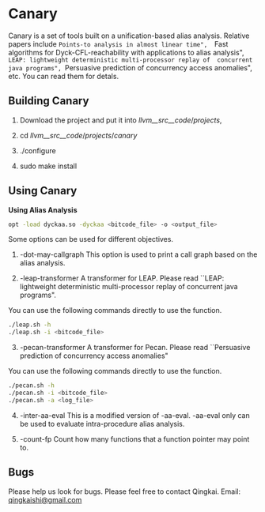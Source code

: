 Canary
======

Canary is a set of tools built on a unification-based alias analysis.
Relative papers include ``Points-to analysis in almost linear time", 
``Fast algorithms for Dyck-CFL-reachability with applications to alias 
analysis", ``LEAP: lightweight deterministic multi-processor replay of 
concurrent java programs", ``Persuasive prediction of concurrency 
access anomalies", etc. You can read them for detals.



Building Canary
------

1. Download the project and put it into _llvm__src__code_/_projects_, 

2. cd _llvm__src__code_/_projects_/_canary_

3. ./configure

4. sudo make install



Using Canary
------

**Using Alias Analysis**

```bash
opt -load dyckaa.so -dyckaa <bitcode_file> -o <output_file>
```

Some options can be used for different objectives.

1. -dot-may-callgraph
This option is used to print a call graph based on the alias analysis.

2. -leap-transformer
A transformer for LEAP. Please read ``LEAP: lightweight deterministic 
multi-processor replay of concurrent java programs".

You can use the following commands directly to use the function.

```bash
./leap.sh -h
./leap.sh -i <bitcode_file>
```

3. -pecan-transformer
A transformer for Pecan. Please read ``Persuasive prediction of concurrency 
access anomalies"

You can use the following commands directly to use the function.

```bash
./pecan.sh -h
./pecan.sh -i <bitcode_file>
./pecan.sh -a <log_file>
```

4. -inter-aa-eval
This is a modified version of -aa-eval. -aa-eval only can be used to evaluate 
intra-procedure alias analysis. 

5. -count-fp
Count how many functions that a function pointer may point to.


Bugs
------

Please help us look for bugs. Please feel free to contact Qingkai.
Email: qingkaishi@gmail.com


